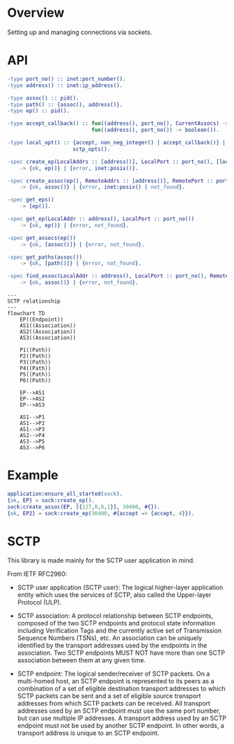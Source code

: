 # Overview

Setting up and managing connections via sockets.


# API

```erlang
-type port_no() :: inet:port_number().
-type address() :: inet:ip_address().

-type assoc() :: pid().
-type path() :: {assoc(), address()}.
-type ep() :: pid().

-type accept_callback() :: fun((address(), port_no(), CurrentAssocs) -> boolean()) |
                           fun((address(), port_no()) -> boolean()).

-type local_opt() :: {accept, non_neg_integer() | accept_callback()} |
                     sctp_opts().

-spec create_ep(LocalAddrs :: [address()], LocalPort :: port_no(), [local_opt()])
    -> {ok, ep()} | {error, inet:posix()}.

-spec create_assoc(ep(), RemoteAddrs :: [address()], RemotePort :: port_no(), [assoc_opt()])
    -> {ok, assoc()} | {error, inet:posix() | not_found}.

-spec get_eps()
    -> [ep()].

-spec get_ep(LocalAddr :: address(), LocalPort :: port_no())
    -> {ok, ep()} | {error, not_found}.

-spec get_assocs(ep())
    -> {ok, [assoc()]} | {error, not_found}.

-spec get_paths(assoc())
    -> {ok, [path()]} | {error, not_found}.

-spec find_assoc(LocalAddr :: address(), LocalPort :: port_no(), RemoteAddr :: address(), RemotePort :: port_no())
    -> {ok, assoc()} | {error, not_found}.
```


```mermaid
---
SCTP relationship
---
flowchart TD
    EP((Endpoint))
    AS1((Association))
    AS2((Association))
    AS3((Association))

    P1((Path))
    P2((Path))
    P3((Path))
    P4((Path))
    P5((Path))
    P6((Path))

    EP-->AS1
    EP-->AS2
    EP-->AS3

    AS1-->P1
    AS1-->P2
    AS1-->P3
    AS2-->P4
    AS3-->P5
    AS3-->P6
```

# Example

```erlang
application:ensure_all_started(sock).
{ok, EP} = sock:create_ep().
sock:create_assoc(EP, [{127,0,0,1}], 30400, #{}).
{ok, EP2} = sock:create_ep(30400, #{accept => {accept, 4}}).

```

# SCTP

This library is made mainly for the SCTP user application in mind.

From IETF RFC2960:

* SCTP user application (SCTP user): The logical higher-layer
application entity which uses the services of SCTP, also called
the Upper-layer Protocol (ULP).

* SCTP association: A protocol relationship between SCTP endpoints,
composed of the two SCTP endpoints and protocol state information
including Verification Tags and the currently active set of
Transmission Sequence Numbers (TSNs), etc. An association can be
uniquely identified by the transport addresses used by the
endpoints in the association. Two SCTP endpoints MUST NOT have
more than one SCTP association between them at any given time.

* SCTP endpoint: The logical sender/receiver of SCTP packets. On a
multi-homed host, an SCTP endpoint is represented to its peers as
a combination of a set of eligible destination transport addresses
to which SCTP packets can be sent and a set of eligible source
transport addresses from which SCTP packets can be received. All
transport addresses used by an SCTP endpoint must use the same
port number, but can use multiple IP addresses. A transport
address used by an SCTP endpoint must not be used by another SCTP
endpoint. In other words, a transport address is unique to an
SCTP endpoint.


